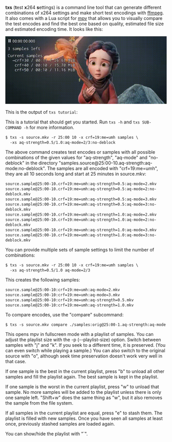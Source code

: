 **txs** (**t**est **x**264 **s**ettings) is a command line tool that can
generate different combinations of x264 settings and make short test encodings
with [ffmpeg](https://ffmpeg.org). It also comes with a Lua script for
[mpv](https://mpv.io) that allows you to visually compare the test encodes and
find the best one based on quality, estimated file size and estimated encoding
time. It looks like this:

![Demo](demo.gif)

This is the output of `txs tutorial`:

This is a tutorial that should get you started. Run `txs -h` and
`txs SUB-COMMAND -h` for more information.

    $ txs -s source.mkv -r 25:00 10 -x crf=19:me=umh samples \
      -xs aq-strength=0.5/1.0:aq-mode=2/3:no-deblock

The above command creates test encodes or samples with all possible combinations
of the given values for "aq-strength", "aq-mode" and "no-deblock" in the
directory "samples.source@25:00-10.aq-strength:aq-mode:no-deblock". The samples
are all encoded with "crf=19:me=umh", they are all 10 seconds long and start at
25 minutes in source.mkv:

    source.sample@25:00-10.crf=19:me=umh:aq-strength=0.5:aq-mode=2.mkv
    source.sample@25:00-10.crf=19:me=umh:aq-strength=0.5:aq-mode=2:no-deblock.mkv
    source.sample@25:00-10.crf=19:me=umh:aq-strength=0.5:aq-mode=3.mkv
    source.sample@25:00-10.crf=19:me=umh:aq-strength=0.5:aq-mode=3:no-deblock.mkv
    source.sample@25:00-10.crf=19:me=umh:aq-strength=1.0:aq-mode=2.mkv
    source.sample@25:00-10.crf=19:me=umh:aq-strength=1.0:aq-mode=2:no-deblock.mkv
    source.sample@25:00-10.crf=19:me=umh:aq-strength=1.0:aq-mode=3.mkv
    source.sample@25:00-10.crf=19:me=umh:aq-strength=1.0:aq-mode=3:no-deblock.mkv

You can provide multiple sets of sample settings to limit the number of
combinations:

    $ txs -s source.mkv -r 25:00 10 -x crf=19:me=umh samples \
      -xs aq-strength=0.5/1.0 aq-mode=2/3

This creates the following samples:

    source.sample@25:00-10:crf=19:me=umh:aq-mode=2.mkv
    source.sample@25:00-10:crf=19:me=umh:aq-mode=3.mkv
    source.sample@25:00-10:crf=19:me=umh:aq-strength=0.5.mkv
    source.sample@25:00-10:crf=19:me=umh:aq-strength=1.0.mkv

To compare encodes, use the "compare" subcommand:

    $ txs -s source.mkv compare ./samples:orig@25:00-1.aq-strength:aq-mode

This opens mpv in fullscreen mode with a playlist of samples. You can adjust the
playlist size with the -p (--playlist-size) option. Switch between samples with
"j" and "k". If you seek to a different time, it is preserved. (You can even
switch while playing a sample.) You can also switch to the original source with
"o", although seek time preservation doesn't work very well in that case.

If one sample is the best in the current playlist, press "b" to unload all other
samples and fill the playlist again. The best sample is kept in the playlist.

If one sample is the worst in the current playlist, press "w" to unload that
sample. No more samples will be added to the playlist unless there is only one
sample left. "Shift+w" does the same thing as "w", but it also removes the
sample from the file system.

If all samples in the current playlist are equal, press "e" to stash them. The
playlist is filled with new samples. Once you have seen all samples at least
once, previously stashed samples are loaded again.

You can show/hide the playlist with "`".


<!-- ### Installation -->

<!-- Install [pipx](https://pipxproject.github.io/pipx/) with your distro's package -->
<!-- manager or with pip: -->

<!--     $ python3 -m pip install --user pipx -->

<!-- Then install txs with pipx: -->

<!--     $ pipx install --spec git+https://github.com/plotski/txs.git txs -->
